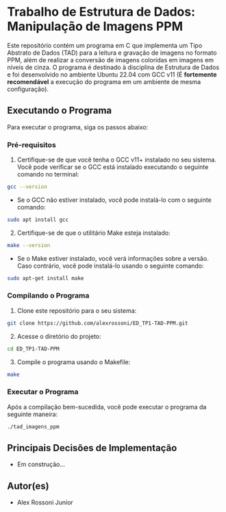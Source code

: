 # Trabalho de Estrutura de Dados: Manipulação de Imagens PPM

Este repositório contém um programa em C que implementa um Tipo Abstrato de Dados (TAD) para a leitura e gravação de imagens no formato PPM, além de realizar a conversão de imagens coloridas em imagens em níveis de cinza. O programa é destinado à disciplina de Estrutura de Dados e foi desenvolvido no ambiente Ubuntu 22.04 com GCC v11 (É **fortemente recomendável** a execução do programa em um ambiente de mesma configuração).

## Executando o Programa

Para executar o programa, siga os passos abaixo:

### Pré-requisitos

1. Certifique-se de que você tenha o GCC v11+ instalado no seu sistema. Você pode verificar se o GCC está instalado executando o seguinte comando no terminal:

```bash
gcc --version
```

  - Se o GCC não estiver instalado, você pode instalá-lo com o seguinte comando:
  ```bash
  sudo apt install gcc
  ```

2. Certifique-se de que o utilitário Make esteja instalado:

```bash
make --version
```

  - Se o Make estiver instalado, você verá informações sobre a versão. Caso contrário, você pode instalá-lo usando o seguinte comando:
  ```bash
  sudo apt-get install make
  ```

### Compilando o Programa

1. Clone este repositório para o seu sistema:
```bash
git clone https://github.com/alexrossoni/ED_TP1-TAD-PPM.git
```

2. Acesse o diretório do projeto:
```bash
cd ED_TP1-TAD-PPM
```

3. Compile o programa usando o Makefile:
```bash
make
```

### Executar o Programa

Após a compilação bem-sucedida, você pode executar o programa da seguinte maneira:
```bash
./tad_imagens_ppm
```

## Principais Decisões de Implementação

- Em construção...

## Autor(es)

- Alex Rossoni Junior
